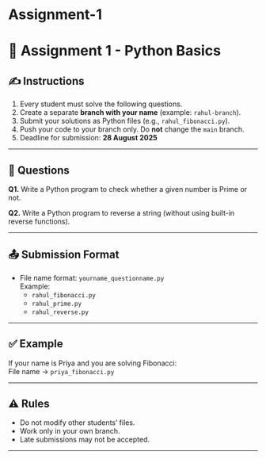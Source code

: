 # Assignment-1
# 📑 Assignment 1 - Python Basics

## ✍️ Instructions
1. Every student must solve the following questions.  
2. Create a separate **branch with your name** (example: `rahul-branch`).  
3. Submit your solutions as Python files (e.g., `rahul_fibonacci.py`).  
4. Push your code to your branch only. Do **not** change the `main` branch.  
5. Deadline for submission: **28 August 2025**

---

## 📝 Questions

**Q1.** Write a Python program to check whether a given number is Prime or not.  

**Q2.** Write a Python program to reverse a string (without using built-in reverse functions).  

---

## 📤 Submission Format
- File name format: `yourname_questionname.py`  
  Example:  
  - `rahul_fibonacci.py`  
  - `rahul_prime.py`  
  - `rahul_reverse.py`  

---

## ✅ Example
If your name is Priya and you are solving Fibonacci:  
File name → `priya_fibonacci.py`  

---

## ⚠️ Rules
- Do not modify other students’ files.  
- Work only in your own branch.  
- Late submissions may not be accepted.  

---
